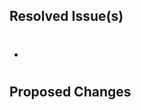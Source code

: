 ## Resolved Issue(s)

<!--
    Every PR must have a corresponding issue being resolved.
    If the PR resolves an issue that has not been documented,
    please create an issue for it first.
-->
* #

## Proposed Changes


